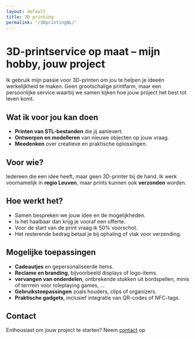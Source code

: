 ```yaml
---
layout: default
title: 3D printing
permalink: '/3DprintingNL/'
---
```


# 3D-printservice op maat – mijn hobby, jouw project  

Ik gebruik mijn passie voor 3D-printen om jou te helpen je ideeën werkelijkheid te maken. Geen grootschalige printfarm, maar een persoonlijke service waarbij we samen kijken hoe jouw project het best tot leven komt.  

## Wat ik voor jou kan doen
- **Printen van STL-bestanden** die jij aanlevert.  
- **Ontwerpen en modelleren** van nieuwe objecten op jouw vraag.  
- **Meedenken** over creatieve en praktische oplossingen.  

## Voor wie?
Iedereen die een idee heeft, maar geen 3D-printer bij de hand. Ik werk voornamelijk in **regio Leuven**, maar prints kunnen ook **verzonden** worden.  

## Hoe werkt het?
- Samen bespreken we jouw idee en de mogelijkheden. 
- Is het haalbaar dan krijg je vooraf een offerte.
- Voor de start van de print vraag ik 50% voorschot.  
- Het resterende bedrag betaal je bij ophaling of vlak voor verzending.  

## Mogelijke toepassingen
- **Cadeautjes** en gepersonaliseerde items.  
- **Reclame en branding**, bijvoorbeeld displays of logo-items. 
- **vervangen van onderdelen**, ontbrekende stukken uit bordspellen, minis of terrrein voor roleplaying games, ... 
- **Gebruikstoepassingen** zoals houders, clips of organizers.  
- **Praktische gadgets**, inclusief integratie van QR-codes of NFC-tags.  


## Contact

Enthousiast om jouw project te starten? 
Neem [contact](/contact/) op
